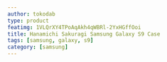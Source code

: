 ```yaml
---
author: tokodab
type: product
featimg: 1VLQrXY4TPoAqAkh4qWBRl-2YxHGffOoi
title: Hanamichi Sakuragi Samsung Galaxy S9 Case
tags: [samsung, galaxy, s9]
category: [samsung]
---
```

